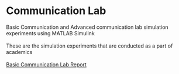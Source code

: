 # Communication Lab
Basic Communication and Advanced communication lab simulation experiments using MATLAB Simulink
<br></br>
These are the simulation experiments that are conducted as a part of academics
<br></br>
<a href="https://drive.google.com/file/d/1wKG9j3-dU0qobFZ240Pdvi83vvUAhtCl/view" target="_blank"> Basic Communication Lab Report </a>
